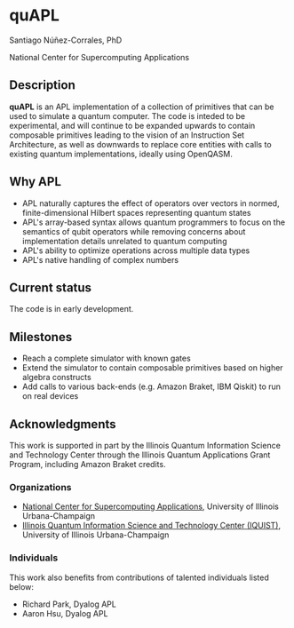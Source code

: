 # quAPL


Santiago Núñez-Corrales, PhD

National Center for Supercomputing Applications

## Description

**quAPL** is an APL implementation of a collection of primitives that can be used to simulate a quantum computer. The code is inteded to be experimental, and will continue to be expanded upwards to contain composable primitives leading to the vision of an Instruction Set Architecture, as well as downwards to replace core entities with calls to existing quantum implementations, ideally using OpenQASM.

## Why APL

* APL naturally captures the effect of operators over vectors in normed, finite-dimensional Hilbert spaces representing quantum states
* APL's array-based syntax allows quantum programmers to focus on the semantics of qubit operators while removing concerns about implementation details unrelated to quantum computing
* APL's ability to optimize operations across multiple data types
* APL's native handling of complex numbers

## Current status

The code is in early development.


## Milestones

* Reach a complete simulator with known gates
* Extend the simulator to contain composable primitives based on higher algebra constructs
* Add calls to various back-ends (e.g. Amazon Braket, IBM Qiskit) to run on real devices

## Acknowledgments

This work is supported in part by the 
Illinois Quantum Information Science and Technology Center through the Illinois Quantum Applications Grant Program, including Amazon Braket credits.
### Organizations
* [National Center for Supercomputing Applications](https://www.ncsa.illinois.edu), University of Illinois Urbana-Champaign
* [Illinois Quantum Information Science and Technology Center (IQUIST)](https://iquist.illinois.edu), University of Illinois Urbana-Champaign

### Individuals

This work also benefits from contributions of talented individuals listed below:

* Richard Park, Dyalog APL
* Aaron Hsu, Dyalog APL

